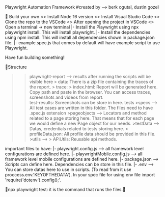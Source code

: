 Playwright Automation Framework 
#created by --> berk ogutal, dustin gozel

🔨 Build your own
<> Install Node 16 version
<> Install Visual Studio Code
<> Clone the repo to the VSCode
<> After opening the project in VSCode 
<> Open a terminal -> new terminal
 |- Install the Playwright using npx playwright install. This will install playwright.
 |- Install the dependencies using npm install. This will install all dependencies shown in package.json file.
 |- example.spec.js that comes by default will have example script to use Playwright. 

Have fun building something!


📁Structure

>> playwright-report --> results after running the scripts will be visible here
     > data: There is a zip file containing the traces of the report.
     > trace: 
     > index.html: Report will be generated here. Copy path and paste in the browser. You can access traces, screenshots and videos from report.  
>> test-results: Screenshots can be store in here. 
>>tests
    >specs --> All test cases are written in this folder. The files need to have .spec.js extension
    >pageobjects --> Locators and method related to a page storing here. That means that for each page we would define a new Page object for our needs.
    >testData --> Datas, credentials related to tests storing here.
        > profileData.json: All profile data should be provided in this file.
    >utils -->
        > APiUtils: Reusable api methods.

important files to have:
 |- playwright.config.js --> all framework level configurations are defined here.
 |- playwrightMobile.config.js --> all framework level mobile configurations are defined here.
 |- package.json --> Scripts can define here. Dependencies can be store in this file.
 |- .env --> You can store datas here to use in scripts. (To read from it use proccess.env.'KEYOFTHEDATA'). In your spec file for using env file import 'require('dotenv').config();'.

 🔨npx playwright test: it is the command that runs the files.🔨